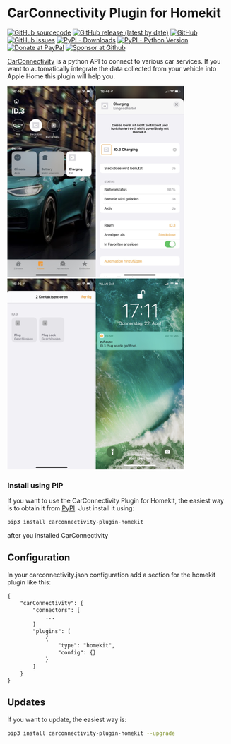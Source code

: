 

# CarConnectivity Plugin for Homekit
[![GitHub sourcecode](https://img.shields.io/badge/Source-GitHub-green)](https://github.com/tillsteinbach/CarConnectivity-plugin-homekit/)
[![GitHub release (latest by date)](https://img.shields.io/github/v/release/tillsteinbach/CarConnectivity-plugin-homekit)](https://github.com/tillsteinbach/CarConnectivity-plugin-homekit/releases/latest)
[![GitHub](https://img.shields.io/github/license/tillsteinbach/CarConnectivity-plugin-homekit)](https://github.com/tillsteinbach/CarConnectivity-plugin-homekit/blob/master/LICENSE)
[![GitHub issues](https://img.shields.io/github/issues/tillsteinbach/CarConnectivity-plugin-homekit)](https://github.com/tillsteinbach/CarConnectivity-plugin-homekit/issues)
[![PyPI - Downloads](https://img.shields.io/pypi/dm/carconnectivity-plugin-homekit?label=PyPI%20Downloads)](https://pypi.org/project/carconnectivity-plugin-homekit/)
[![PyPI - Python Version](https://img.shields.io/pypi/pyversions/carconnectivity-plugin-homekit)](https://pypi.org/project/carconnectivity-plugin-homekit/)
[![Donate at PayPal](https://img.shields.io/badge/Donate-PayPal-2997d8)](https://www.paypal.com/donate?hosted_button_id=2BVFF5GJ9SXAJ)
[![Sponsor at Github](https://img.shields.io/badge/Sponsor-GitHub-28a745)](https://github.com/sponsors/tillsteinbach)

[CarConnectivity](https://github.com/tillsteinbach/CarConnectivity) is a python API to connect to various car services. If you want to automatically integrate the data collected from your vehicle into Apple Home this plugin will help you.

<img src="https://raw.githubusercontent.com/tillsteinbach/CarConnectivity-plugin-homekit/main/screenshots/homekit.jpg" width="200"><img src="https://raw.githubusercontent.com/tillsteinbach/CarConnectivity-plugin-homekit/main/screenshots/homekit2.jpg" width="200"><img src="https://raw.githubusercontent.com/tillsteinbach/CarConnectivity-plugin-homekit/main/screenshots/homekit3.jpg" width="200"><img src="https://raw.githubusercontent.com/tillsteinbach/CarConnectivity-plugin-homekit/main/screenshots/homekit4.jpg" width="200">

### Install using PIP
If you want to use the CarConnectivity Plugin for Homekit, the easiest way is to obtain it from [PyPI](https://pypi.org/project/carconnectivity-plugin-homekit/). Just install it using:
```bash
pip3 install carconnectivity-plugin-homekit
```
after you installed CarConnectivity

## Configuration
In your carconnectivity.json configuration add a section for the homekit plugin like this:
```
{
    "carConnectivity": {
        "connectors": [
            ...
        ]
        "plugins": [
            {
                "type": "homekit",
                "config": {}
            }
        ]
    }
}
```
## Updates
If you want to update, the easiest way is:
```bash
pip3 install carconnectivity-plugin-homekit --upgrade
```